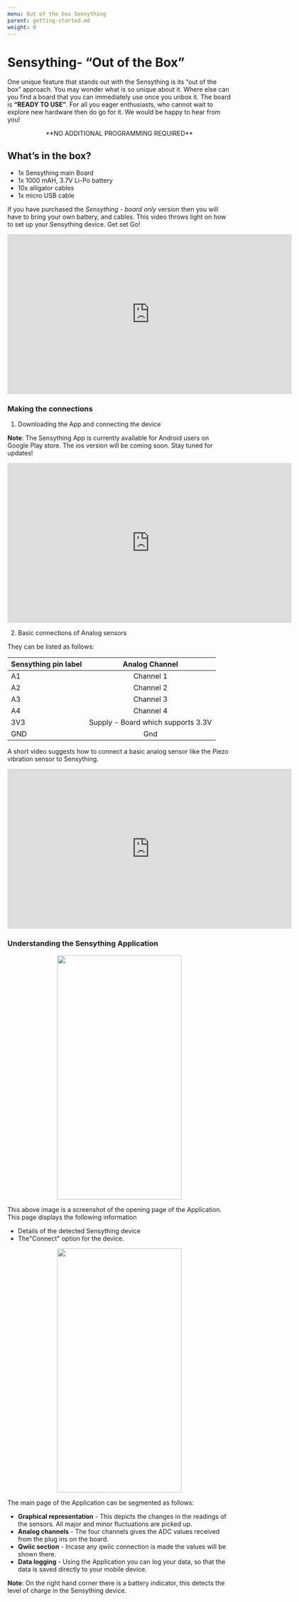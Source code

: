 ```yaml
---
menu: Out of the box Sensything
parent: getting-started.md
weight: 0
---
```

# Sensything- “Out of the Box”
One unique feature that stands out with the Sensything is its “out of the box” approach. You may wonder what is so unique about it. Where else can you find a board that you can immediately use once you unbox it. The board is **“READY TO USE”**. For all you eager enthusiasts, who cannot wait to explore new hardware then do go for it. We would be happy to hear from you!

  <div align="center"> **NO ADDITIONAL PROGRAMMING REQUIRED** </div>

## What’s in the box?
* 1x Sensything main Board
* 1x 1000 mAH, 3.7V Li-Po battery
* 10x alligator cables
* 1x micro USB cable

If you have purchased the *Sensything - board only* version then you will have to bring your own battery, and cables.
This video throws light on how to set up your Sensything device. Get set Go!
<iframe width="640" height="360" src="https://player.vimeo.com/video/306863926" frameborder="0" allowFullScreen mozallowfullscreen webkitAllowFullScreen></iframe>

### Making the connections

1) Downloading the App and connecting the device

**Note**: The Sensything App is currently available for Android users on Google Play store. The ios version will be coming soon. Stay tuned for updates!
<iframe width="640" height="360" src="https://player.vimeo.com/video/307040678" frameborder="0" allowFullScreen mozallowfullscreen webkitAllowFullScreen></iframe>

2) Basic connections of Analog sensors

They can be listed as follows:

|Sensything pin label| Analog Channel   |
|----------------- |:--------------------:|
| A1             | Channel 1                  |            
| A2       | Channel 2                   |
| A3            | Channel 3                   |  
| A4             | Channel 4                  |  
| 3V3              | Supply - Board which supports 3.3V   |
| GND                             | Gnd |

A short video suggests how to connect a basic analog sensor like the Piezo vibration sensor to Sensything.

<iframe width="640" height="360" src="https://player.vimeo.com/video/307550473" frameborder="0" allowFullScreen mozallowfullscreen webkitAllowFullScreen></iframe>

### Understanding the Sensything Application

<p align="center">   <img width="280" height="550" src="images/sensything_app_1.png"> </p>

This above image is a screenshot of the opening page of the Application. This page displays the following information
* Details of the detected Sensything device
* The"Connect" option for the device.

<p align="center">   <img width="280" height="550" src="images/sensything_app_2.png"> </p>

The main page of the Application can be segmented as follows:
* **Graphical representation** - This depicts the changes in the readings of the sensors. All major and minor fluctuations are picked up.
* **Analog channels** - The four channels gives the ADC values received from the plug ins on the board.
* **Qwiic section** - Incase any qwiic connection is made the values will be shown there.
* **Data logging** - Using the Application you can log your data, so that the data is saved directly to your mobile device.

**Note**: On the right hand corner there is a battery indicator, this detects the level of charge in the Sensything device.
